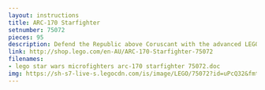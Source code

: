 ```yaml
---
layout: instructions
title: ARC-170 Starfighter
setnumber: 75072
pieces: 95
description: Defend the Republic above Coruscant with the advanced LEGO® Star Wars ARC-170 Starfighter microfighter. This great mini-scale version of the Republic’s rugged starfighter features an amazing amount of detail, including folding wings, 2 flick missiles and a mini cockpit for the Clone Pilot to sit in! Fire up the engines and get ready to track down the Separatists! Includes a Clone Pilot minifigure with a blaster pistol.
link: http://shop.lego.com/en-AU/ARC-170-Starfighter-75072
filenames: 
- lego star wars microfighters arc-170 starfighter 75072.doc
img: https://sh-s7-live-s.legocdn.com/is/image/LEGO/75072?id=uPcQ32&fmt=jpg&fit=constrain,1&wid=568&hei=426&qlt=80,1&op_sharpen=0&resMode=sharp2&op_usm=1,1,6,0&iccEmbed=0&printRes=72
---
```

